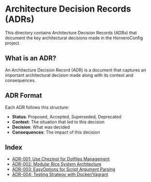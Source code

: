 # Architecture Decision Records (ADRs)

This directory contains Architecture Decision Records (ADRs) that document the key architectural decisions made in the HorneroConfig project.

## What is an ADR?

An Architecture Decision Record (ADR) is a document that captures an important architectural decision made along with its context and consequences.

## ADR Format

Each ADR follows this structure:

- **Status**: Proposed, Accepted, Superseded, Deprecated
- **Context**: The situation that led to this decision
- **Decision**: What was decided
- **Consequences**: The impact of this decision

## Index

- [ADR-001: Use Chezmoi for Dotfiles Management](001-chezmoi-adoption.md)
- [ADR-002: Modular Rice System Architecture](002-rice-system.md)
- [ADR-003: EasyOptions for Script Argument Parsing](003-easyoptions-standard.md)
- [ADR-004: Testing Strategy with Docker/Vagrant](004-testing-strategy.md)
